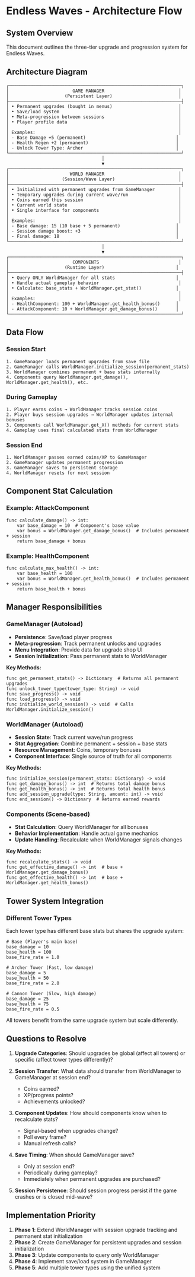 # Endless Waves - Architecture Flow

## System Overview

This document outlines the three-tier upgrade and progression system for Endless Waves.

## Architecture Diagram

```
┌─────────────────────────────────────────────────────────────────┐
│                        GAME MANAGER                            │
│                     (Persistent Layer)                         │
├─────────────────────────────────────────────────────────────────┤
│ • Permanent upgrades (bought in menus)                         │
│ • Save/load system                                             │
│ • Meta-progression between sessions                            │
│ • Player profile data                                          │
│                                                                │
│ Examples:                                                      │
│ - Base Damage +5 (permanent)                                  │
│ - Health Regen +2 (permanent)                                 │
│ - Unlock Tower Type: Archer                                   │
└─────────────────────────────────────────────────────────────────┘
                                    │
                                    ▼
┌─────────────────────────────────────────────────────────────────┐
│                       WORLD MANAGER                            │
│                    (Session/Wave Layer)                        │
├─────────────────────────────────────────────────────────────────┤
│ • Initialized with permanent upgrades from GameManager         │
│ • Temporary upgrades during current wave/run                   │
│ • Coins earned this session                                    │
│ • Current world state                                          │
│ • Single interface for components                              │
│                                                                │
│ Examples:                                                      │
│ - Base damage: 15 (10 base + 5 permanent)                     │
│ - Session damage boost: +3                                    │
│ - Final damage: 18                                            │
└─────────────────────────────────────────────────────────────────┘
                                    │
                                    ▼
┌─────────────────────────────────────────────────────────────────┐
│                        COMPONENTS                              │
│                     (Runtime Layer)                           │
├─────────────────────────────────────────────────────────────────┤
│ • Query ONLY WorldManager for all stats                       │
│ • Handle actual gameplay behavior                              │
│ • Calculate: base_stats + WorldManager.get_stat()             │
│                                                                │
│ Examples:                                                      │
│ - HealthComponent: 100 + WorldManager.get_health_bonus()      │
│ - AttackComponent: 10 + WorldManager.get_damage_bonus()       │
└─────────────────────────────────────────────────────────────────┘
```

## Data Flow

### Session Start

```
1. GameManager loads permanent upgrades from save file
2. GameManager calls WorldManager.initialize_session(permanent_stats)
3. WorldManager combines permanent + base stats internally
4. Components query WorldManager.get_damage(), WorldManager.get_health(), etc.
```

### During Gameplay

```
1. Player earns coins → WorldManager tracks session coins
2. Player buys session upgrades → WorldManager updates internal bonuses
3. Components call WorldManager.get_X() methods for current stats
4. Gameplay uses final calculated stats from WorldManager
```

### Session End

```
1. WorldManager passes earned coins/XP to GameManager
2. GameManager updates permanent progression
3. GameManager saves to persistent storage
4. WorldManager resets for next session
```

## Component Stat Calculation

### Example: AttackComponent

```gdscript
func calculate_damage() -> int:
    var base_damage = 10  # Component's base value
    var bonus = WorldManager.get_damage_bonus()  # Includes permanent + session
    return base_damage + bonus
```

### Example: HealthComponent

```gdscript
func calculate_max_health() -> int:
    var base_health = 100
    var bonus = WorldManager.get_health_bonus()  # Includes permanent + session
    return base_health + bonus
```

## Manager Responsibilities

### GameManager (Autoload)

- **Persistence**: Save/load player progress
- **Meta-progression**: Track permanent unlocks and upgrades
- **Menu Integration**: Provide data for upgrade shop UI
- **Session Initialization**: Pass permanent stats to WorldManager

**Key Methods:**

```gdscript
func get_permanent_stats() -> Dictionary  # Returns all permanent upgrades
func unlock_tower_type(tower_type: String) -> void
func save_progress() -> void
func load_progress() -> void
func initialize_world_session() -> void  # Calls WorldManager.initialize_session()
```

### WorldManager (Autoload)

- **Session State**: Track current wave/run progress
- **Stat Aggregation**: Combine permanent + session + base stats
- **Resource Management**: Coins, temporary bonuses
- **Component Interface**: Single source of truth for all components

**Key Methods:**

```gdscript
func initialize_session(permanent_stats: Dictionary) -> void
func get_damage_bonus() -> int  # Returns total damage bonus
func get_health_bonus() -> int  # Returns total health bonus
func add_session_upgrade(type: String, amount: int) -> void
func end_session() -> Dictionary  # Returns earned rewards
```

### Components (Scene-based)

- **Stat Calculation**: Query WorldManager for all bonuses
- **Behavior Implementation**: Handle actual game mechanics
- **Update Handling**: Recalculate when WorldManager signals changes

**Key Methods:**

```gdscript
func recalculate_stats() -> void
func get_effective_damage() -> int  # base + WorldManager.get_damage_bonus()
func get_effective_health() -> int  # base + WorldManager.get_health_bonus()
```

## Tower System Integration

### Different Tower Types
Each tower type has different base stats but shares the upgrade system:

```gdscript
# Base (Player's main base)
base_damage = 10
base_health = 100
base_fire_rate = 1.0

# Archer Tower (Fast, low damage)
base_damage = 5
base_health = 50
base_fire_rate = 2.0

# Cannon Tower (Slow, high damage)
base_damage = 25
base_health = 75
base_fire_rate = 0.5
```

All towers benefit from the same upgrade system but scale differently.

## Questions to Resolve

1. **Upgrade Categories**: Should upgrades be global (affect all towers) or specific (affect tower types differently)?

2. **Session Transfer**: What data should transfer from WorldManager to GameManager at session end?
   - Coins earned?
   - XP/progress points?
   - Achievements unlocked?

3. **Component Updates**: How should components know when to recalculate stats?
   - Signal-based when upgrades change?
   - Poll every frame?
   - Manual refresh calls?

4. **Save Timing**: When should GameManager save?
   - Only at session end?
   - Periodically during gameplay?
   - Immediately when permanent upgrades are purchased?

5. **Session Persistence**: Should session progress persist if the game crashes or is closed mid-wave?

## Implementation Priority

1. **Phase 1**: Extend WorldManager with session upgrade tracking and permanent stat initialization
2. **Phase 2**: Create GameManager for persistent upgrades and session initialization
3. **Phase 3**: Update components to query only WorldManager
4. **Phase 4**: Implement save/load system in GameManager
5. **Phase 5**: Add multiple tower types using the unified system
